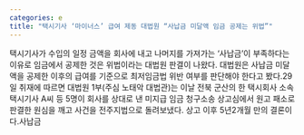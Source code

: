```yaml
---
categories: e
title: "택시기사 ‘마이너스’ 급여 제동 대법원 “사납금 미달액 임금 공제는 위법”"
---
```

택시기사가 수입의 일정 금액을 회사에 내고 나머지를 가져가는 ‘사납금’이 부족하다는 이유로 임금에서 공제한 것은 위법이라는 대법원 판결이 나왔다. 대법원은 사납금 미달액을 공제한 이후의 급여를 기준으로 최저임금법 위반 여부를 판단해야 한다고 봤다.29일  취재에 따르면 대법원 1부(주심 노태악 대법관)는 이날 전북 군산의 한 택시회사 소속 택시기사 A씨 등 5명이 회사를 상대로 낸 미지급 임금 청구소송 상고심에서 원고 패소로 판결한 원심을 깨고 사건을 전주지법으로 돌려보냈다. 상고 이후 5년2개월 만의 결론이다.사납금